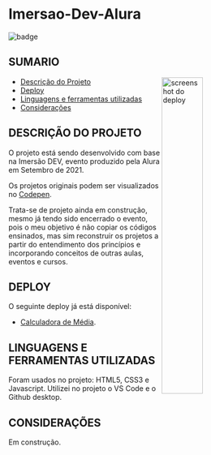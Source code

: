 # Imersao-Dev-Alura

<img src="https://img.shields.io/badge/STATUS-Developing-red" alt="badge"/>

## SUMARIO

<img align="right" src="https://tenor.com/view/busy-cat-coko-mixflavor-work-gif-14850999" alt="screenshot do deploy" width="40%"/>

   * [Descrição do Projeto](#DESCRIÇÃO-DO-PROJETO)
   * [Deploy](#DEPLOY)
   * [Linguagens e ferramentas utilizadas](#LINGUAGENS-E-FERRAMENTAS-UTILIZADAS)
   * [Considerações](#CONSIDERAÇÕES)

## DESCRIÇÃO DO PROJETO

O projeto está sendo desenvolvido com base na Imersão DEV, evento produzido pela Alura em Setembro de 2021.

Os projetos originais podem ser visualizados no <a target="_blank" href="https://codepen.io/imersao-dev">Codepen</a>.

Trata-se de projeto ainda em construção, mesmo já tendo sido encerrado o evento, pois o meu objetivo é não copiar os códigos ensinados, mas sim reconstruir os projetos a partir do entendimento dos princípios e incorporando conceitos de outras aulas, eventos e cursos. 

## DEPLOY

O seguinte deploy já está disponível:

- <a target="_blank" href="https://nairacirino.github.io/NLW-Heat-Rocketseat/">Calculadora de Média</a>.

## LINGUAGENS E FERRAMENTAS UTILIZADAS

Foram usados no projeto: HTML5, CSS3 e Javascript. Utilizei no projeto o VS Code e o Github desktop. 

## CONSIDERAÇÕES

Em construção.

